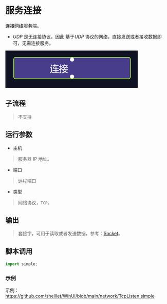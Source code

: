 # 服务连接 
连接网络服务端。

* *UDP* 是无连接协议，因此 基于*UDP* 协议的网络，直接发送或者接收数据即可，无需连接服务。

![action](./images/07.png ':size=90%')

## 子流程
> 不支持

## 运行参数


* 主机
>   服务器 IP 地址。

* 端口
> 远程端口

* 类型
>   网络协议，`TCP`。

## 输出
> 套接字，可用于读取或者发送数据，参考：[Socket](../types/Socket.md)。

## 脚本调用

```python
import simple;

```

### 示例

示例： https://github.com/shelllet/WinUi/blob/main/network/TcpListen.simple


